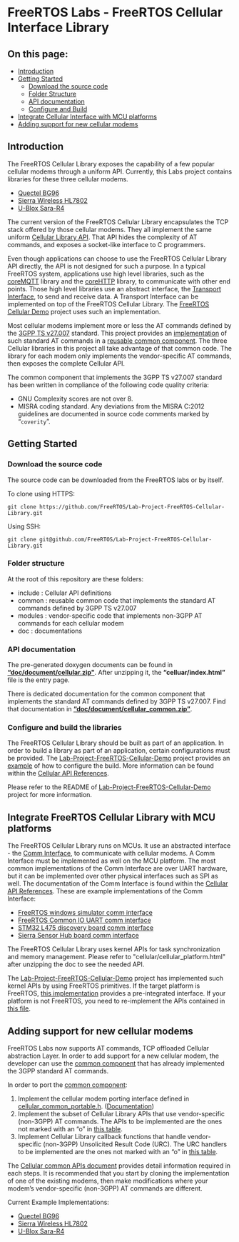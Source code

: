 # FreeRTOS Labs - FreeRTOS Cellular Interface Library

## On this page:
* [Introduction](#Introduction)
* [Getting Started](#Getting-Started)
    * [Download the source code](#Download-the-source-code)
    * [Folder Structure](#Folder-Structure)
    * [API documentation](#API-documentation)
    * [Configure and Build](#Configure-and-build-the-libraries)
* [Integrate Cellular Interface with MCU platforms](#Integrate-FreeRTOS-Cellular-Library-with-MCU-platforms)
* [Adding support for new cellular modems](#Adding-support-for-new-cellular-modems)

## Introduction

The FreeRTOS Cellular Library exposes the capability of a few popular cellular modems through a uniform API. Currently, this Labs project contains libraries for these three cellular modems.

* [Quectel BG96](https://www.quectel.com/product/lte-bg96-cat-m1-nb1-egprs/)
* [Sierra Wireless HL7802](https://www.sierrawireless.com/products-and-solutions/embedded-solutions/products/hl7802/)
* [U-Blox Sara-R4](https://www.u-blox.com/en/product/sara-r4-series)

The current version of the FreeRTOS Cellular Library encapsulates the TCP stack offered by those cellular modems.  They all implement the same uniform [Cellular Library API](https://github.com/FreeRTOS/Lab-Project-FreeRTOS-Cellular-Library/raw/main/doc/document/cellular.zip).  That API hides the complexity of AT commands, and exposes a socket-like interface to C programmers.

Even though applications can choose to use the FreeRTOS Cellular Library API directly, the API is not designed for such a purpose. In a typical FreeRTOS system, applications use high level libraries, such as the [coreMQTT](https://github.com/FreeRTOS/coreMQTT) library and the [coreHTTP](https://github.com/FreeRTOS/coreHTTP) library, to communicate with other end points. Those high level libraries use an abstract interface, the [Transport Interface](https://github.com/FreeRTOS/coreMQTT/blob/main/source/interface/transport_interface.h), to send and receive data. A Transport Interface can be implemented on top of the FreeRTOS Cellular Library. The [FreeRTOS Cellular Demo](https://github.com/FreeRTOS/Lab-Project-FreeRTOS-Cellular-Demo) project uses such an implementation.

Most cellular modems implement more or less the AT commands defined by the [3GPP TS v27.007](https://portal.3gpp.org/desktopmodules/Specifications/SpecificationDetails.aspx?specificationId=1515) standard. This project provides an [implementation](https://github.com/FreeRTOS/Lab-Project-FreeRTOS-Cellular-Library/tree/main/common) of such standard AT commands in a [reusable common component](https://github.com/FreeRTOS/Lab-Project-FreeRTOS-Cellular-Library/tree/master/common). The three Cellular libraries in this project all take advantage of that common code. The library for each modem only implements the vendor-specific AT commands, then exposes the complete Cellular API.

The common component that implements the 3GPP TS v27.007 standard has been written in compliance of the following code quality criteria:

* GNU Complexity scores are not over 8.
* MISRA coding standard. Any deviations from the MISRA C:2012 guidelines are documented in source code comments marked by “`coverity`”.

## Getting Started

### Download the source code

 The source code can be downloaded from the FreeRTOS labs or by itself.

To clone using HTTPS:

```
git clone https://github.com/FreeRTOS/Lab-Project-FreeRTOS-Cellular-Library.git
```

Using SSH:

```
git clone git@github.com/FreeRTOS/Lab-Project-FreeRTOS-Cellular-Library.git
```

### Folder structure

At the root of this repository are these folders:

* include : Cellular API definitions
* common : reusable common code that implements the standard AT commands defined by 3GPP TS v27.007
* modules : vendor-specific code that implements non-3GPP AT commands for each cellular modem
* doc : documentations

### API documentation

The pre-generated doxygen documents can be found in [**“doc/document/cellular.zip"**](https://github.com/FreeRTOS/Lab-Project-FreeRTOS-Cellular-Library/raw/main/doc/document/cellular.zip).  After unzipping it,  the **“celluar/index.html”** file is the entry page.

There is dedicated documentation for the common component that implements the standard AT commands defined by 3GPP TS v27.007.  Find that documentation in [**“doc/document/cellular_common.zip”**](https://github.com/FreeRTOS/Lab-Project-FreeRTOS-Cellular-Library/raw/main/doc/document/cellular_common.zip).

### Configure and build the libraries

The FreeRTOS Cellular Library should be built as part of an application. In order to build a library as part of an application, certain configurations must be provided. The [Lab-Project-FreeRTOS-Cellular-Demo](https://github.com/FreeRTOS/Lab-Project-FreeRTOS-Cellular-Demo) project provides an [example](https://github.com/FreeRTOS/Lab-Project-FreeRTOS-Cellular-Demo/blob/master/source/cellular/bg96/cellular_config.h) of how to configure the build. More information can be found within the [Cellular API References](https://www.freertos.org/Documentation/api-ref/cellular/cellular_config.html).

Please refer to the README of [Lab-Project-FreeRTOS-Cellular-Demo](https://github.com/FreeRTOS/Lab-Project-FreeRTOS-Cellular-Demo) project for more information.

## Integrate FreeRTOS Cellular Library with MCU platforms

The FreeRTOS Cellular Library runs on MCUs.  It use an abstracted interface - the [Comm Interface](https://github.com/FreeRTOS/Lab-Project-FreeRTOS-Cellular-Library/blob/master/include/cellular_comm_interface.h), to communicate with cellular modems.  A Comm Interface must be implemented as well on the MCU platform.  The most common implementations of the Comm Interface are over UART hardware, but it can be implemented over other physical interfaces such as SPI as well.   The documentation of the Comm Interface is found within the [Cellular API References](https://www.freertos.org/Documentation/api-ref/cellular/comm_if.html). These are example implementations of the Comm Interface:

* [FreeRTOS windows simulator comm interface](https://github.com/FreeRTOS/Lab-Project-FreeRTOS-Cellular-Demo/blob/master/source/cellular/comm_if_windows.c)
* [FreeRTOS Common IO UART comm interface](https://github.com/aws/amazon-freertos/blob/feature/cellular/vendors/st/boards/stm32l475_discovery/ports/comm_if/comm_if_uart.c)
* [STM32 L475 discovery board comm interface](https://github.com/aws/amazon-freertos/blob/feature/cellular/vendors/st/boards/stm32l475_discovery/ports/comm_if/comm_if_st.c)
* [Sierra Sensor Hub board comm interface](https://github.com/aws/amazon-freertos/blob/feature/cellular/vendors/sierra/boards/sensorhub/ports/comm_if/comm_if_sierra.c)

The FreeRTOS Cellular Library uses kernel APIs for task synchronization and memory management.  Please refer to "cellular/cellular_platform.html" after unzipping the doc to see the needed API.

The [Lab-Project-FreeRTOS-Cellular-Demo](https://github.com/FreeRTOS/Lab-Project-FreeRTOS-Cellular-Demo) project has implemented such kernel APIs by using FreeRTOS primitives.  If the target platform is FreeRTOS, [this implementation](https://github.com/FreeRTOS/Lab-Project-FreeRTOS-Cellular-Demo/blob/master/source/cellular/cellular_platform.c) provides a pre-integrated interface.  If your platform is not FreeRTOS, you need to re-implement the APIs contained in [this file](https://github.com/FreeRTOS/Lab-Project-FreeRTOS-Cellular-Demo/blob/master/source/cellular/cellular_platform.c).

## Adding support for new cellular modems

FreeRTOS Labs now supports AT commands, TCP offloaded Cellular abstraction Layer. In order to add support for a new cellular modem, the developer can use the [common component](https://github.com/FreeRTOS/Lab-Project-FreeRTOS-Cellular-Library/tree/master/common) that has already implemented the 3GPP standard AT commands.

In order to port the [common component](https://www.freertos.org/Documentation/api-ref/cellular_common/index.html):

1. Implement the cellular modem porting interface defined in [cellular_common_portable.h](https://github.com/FreeRTOS/Lab-Project-FreeRTOS-Cellular-Library/blob/main/common/include/cellular_common_portable.h). ([Documentation](https://www.freertos.org/Documentation/api-ref/cellular_common/cellular__common__portable_8h.html))
2. Implement the subset of Cellular Library APIs that use vendor-specific (non-3GPP) AT commands. The APIs to be implemented are the ones not marked with an “o” in [this table](https://www.freertos.org/Documentation/api-ref/cellular_common/cellular_common_APIs.html).
3. Implement Cellular Library callback functions that handle vendor-specific (non-3GPP) Unsolicited Result Code (URC). The URC handlers to be implemented are the ones not marked with an “o” in [this table](https://www.freertos.org/Documentation/api-ref/cellular_common/cellular_common_URC_handlers.html).

The [Cellular common APIs document](https://www.freertos.org/Documentation/api-ref/cellular_common/index.html) provides detail information required in each steps.
It is recommended that you start by cloning the implementation of one of the existing modems, then make modifications where your modem’s vendor-specific (non-3GPP) AT commands are different.

 Current Example Implementations:

* [Quectel BG96](https://github.com/FreeRTOS/Lab-Project-FreeRTOS-Cellular-Library/tree/master/modules/bg96)
* [Sierra Wireless HL7802](https://github.com/FreeRTOS/Lab-Project-FreeRTOS-Cellular-Library/tree/main/modules/hl7802)
* [U-Blox Sara-R4](https://github.com/FreeRTOS/Lab-Project-FreeRTOS-Cellular-Library/tree/main/modules/sara_r4)

